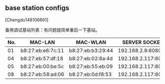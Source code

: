 ## base station configs 
[Chengdu148106661]

备用调试基站列表：有问题就简单重启一下基站。

No. | MAC-LAN | MAC-WLAN | SERVER SOCKET
----|------|-------|-------
01|b8:27:eb:e6:7c:11|b8:27:eb:b3:29:44|192.168.2.9:8080
04|b8:27:eb:57:df:18|b8:27:eb:02:8a:4d|192.168.2.117:8090
05|b8:27:eb:00:be:5c|b8:27:eb:55:eb:09|192.168.2.117:8090
08|b8:27:eb:58:ad:06|b8:27:eb:0d:f8:53|192.168.2.117:8090
